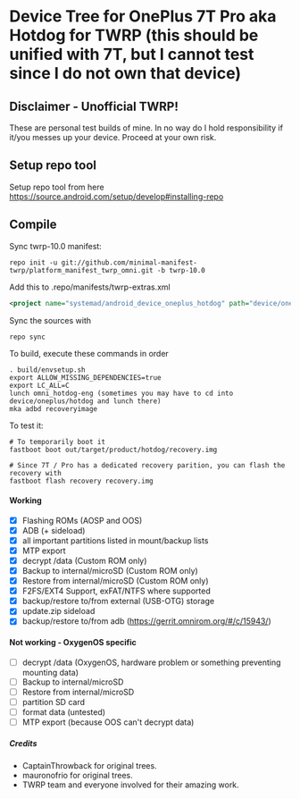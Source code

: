 # Device Tree for OnePlus 7T Pro aka Hotdog for TWRP (this should be unified with 7T, but I cannot test since I do not own that device)
## Disclaimer - Unofficial TWRP!
These are personal test builds of mine. In no way do I hold responsibility if it/you messes up your device.
Proceed at your own risk.

## Setup repo tool
Setup repo tool from here https://source.android.com/setup/develop#installing-repo

## Compile

Sync twrp-10.0 manifest:

```
repo init -u git://github.com/minimal-manifest-twrp/platform_manifest_twrp_omni.git -b twrp-10.0
```

Add this to .repo/manifests/twrp-extras.xml

```xml
<project name="systemad/android_device_oneplus_hotdog" path="device/oneplus/hotdog" remote="github" revision="android-10" />
```

Sync the sources with

```
repo sync
```

To build, execute these commands in order

```
. build/envsetup.sh
export ALLOW_MISSING_DEPENDENCIES=true
export LC_ALL=C
lunch omni_hotdog-eng (sometimes you may have to cd into device/oneplus/hotdog and lunch there)
mka adbd recoveryimage 
```

To test it:

```
# To temporarily boot it
fastboot boot out/target/product/hotdog/recovery.img 

# Since 7T / Pro has a dedicated recovery parition, you can flash the recovery with
fastboot flash recovery recovery.img
```

#### Working
- [X] Flashing ROMs (AOSP and OOS)
- [X] ADB (+ sideload)
- [X] all important partitions listed in mount/backup lists
- [X] MTP export
- [X] decrypt /data (Custom ROM only)
- [X] Backup to internal/microSD (Custom ROM only)
- [X] Restore from internal/microSD (Custom ROM only)
- [X] F2FS/EXT4 Support, exFAT/NTFS where supported
- [X] backup/restore to/from external (USB-OTG) storage
- [X] update.zip sideload
- [X] backup/restore to/from adb (https://gerrit.omnirom.org/#/c/15943/)

#### Not working - OxygenOS specific
- [ ] decrypt /data (OxygenOS, hardware problem or something preventing mounting data)
- [ ] Backup to internal/microSD
- [ ] Restore from internal/microSD
- [ ] partition SD card
- [ ] format data (untested)
- [ ] MTP export (because OOS can't decrypt data)

##### Credits
- CaptainThrowback for original trees.
- mauronofrio for original trees.
- TWRP team and everyone involved for their amazing work.
